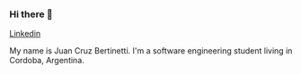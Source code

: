 ### Hi there 👋

<a href="https://www.linkedin.com/in/juan-cruz-bertinetti-6372141ba/">Linkedin</a>
<p>My name is Juan Cruz Bertinetti. I'm a software engineering student living in Cordoba, Argentina.</p>
<!-- 
**Juanbertinetti/JuanBertinetti** is a ✨ _special_ ✨ repository because its `README.md` (this file) appears on your GitHub profile.
## About me


Here are some ideas to get you started:

- 🔭 I’m currently working on ...

- 🌱 I’m currently learning ...
- 👯 I’m looking to collaborate on ...
- 🤔 I’m looking for help with ...
- 💬 Ask me about ...
- 📫 How to reach me: ...
- 😄 Pronouns: ...
- ⚡ Fun fact: ...
-->
